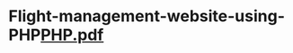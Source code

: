 # Flight-management-website-using-PHP[PHP.pdf](https://github.com/GimhanL/Flight-management-website-using-PHP/files/8877616/PHP.pdf)
